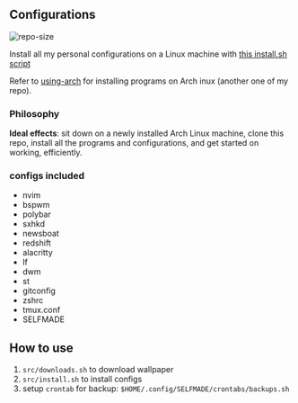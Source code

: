

## Configurations
![repo-size](https://img.shields.io/github/repo-size/ahacad/configurations) 

Install all my personal configurations on a Linux machine with [this install.sh script](./install.sh)

Refer to [using-arch](https://github.com/ahacad/using-arch)  for installing programs on Arch inux (another one of my repo).

### Philosophy

**Ideal effects**: sit down on a newly installed Arch Linux machine, clone this repo, install all the programs and configurations, and get started on working, efficiently.

### configs included

- nvim
- bspwm
- polybar
- sxhkd
- newsboat
- redshift
- alacritty
- lf
- dwm
- st
- gitconfig
- zshrc
- tmux.conf
- SELFMADE

## How to use

1. `src/downloads.sh` to download wallpaper
2. `src/install.sh` to install configs
3. setup `crontab` for backup: `$HOME/.config/SELFMADE/crontabs/backups.sh`


